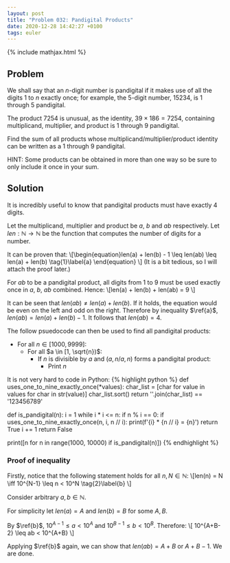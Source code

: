 ```yaml
---
layout: post
title: "Problem 032: Pandigital Products"
date: 2020-12-28 14:42:27 +0100
tags: euler
---
```

{% include mathjax.html %}
## Problem
We shall say that an $n$-digit number is pandigital if it makes use of all the digits 1 to $n$ exactly once; for example, the 5-digit number, 15234, is 1 through 5 pandigital.

The product 7254 is unusual, as the identity, $39 \times 186 = 7254$, containing multiplicand, multiplier, and product is 1 through 9 pandigital.

Find the sum of all products whose multiplicand/multiplier/product identity can be written as a 1 through 9 pandigital.

HINT: Some products can be obtained in more than one way so be sure to only include it once in your sum.

## Solution
It is incredibly useful to know that pandigital products must have exactly 4 digits.

Let the multiplicand, multiplier and product be $a$, $b$ and $ab$ respectively. Let $len: \mathbb{N}\to\mathbb{N}$ be the function that computes the number of digits for a number.

It can be proven that:
\\\[\begin{equation}len(a) + len(b) - 1 \leq len(ab) \leq len(a) + len(b) \tag{1}\label{a} \end{equation} \\\]
 (It is a bit tedious, so I will attach the proof later.)

For $ab$ to be a pandigital product, all digits from 1 to 9 must be used exactly once in $a$, $b$, $ab$ combined. Hence:
\\\[len(a) + len(b) + len(ab) = 9 \\\]

It can be seen that $len(ab) \not= len(a) + len(b)$. If it holds, the equation would be even on the left and odd on the right. Therefore by inequality $\ref{a}$, $len(ab) = len(a) + len(b) - 1$. It follows that $len(ab) = 4$. 

The follow psuedocode can then be used to find all pandigital products:
* For all $n \in [1000, 9999]$:
  * For all $a \in [1, \sqrt{n})$:
    * If $n$ is divisible by $a$ and $(a, n / a, n)$ forms a pandigital product:
        * Print $n$

It is not very hard to code in Python:
{% highlight python %}
def uses_one_to_nine_exactly_once(*values):
    char_list = [char for value in values for char in str(value)]
    char_list.sort()
    return ''.join(char_list) == '123456789'

def is_pandigital(n):
    i = 1
    while i * i <= n:
        if n % i == 0:
            if uses_one_to_nine_exactly_once(n, i, n // i):
                print(f'{i} * {n // i} = {n}')
                return True
        i += 1
    return False

print([n for n in range(1000, 10000) if is_pandigital(n)])
{% endhighlight %}


### Proof of inequality
Firstly, notice that the following statement holds for all $n, N \in \mathbb{N}$:
\\\[len(n) = N \iff 10^{N-1} \leq n < 10^N \tag{2}\label{b} \\\]

Consider arbitrary $a, b \in \mathbb{N}$. 

For simplicity let $len(a) = A$ and $len(b) = B$ for some $A, B$.

By $\ref{b}$, $10^{A-1} \leq a < 10^A$ and $10^{B-1} \leq b < 10^B$. Therefore:
\\\[ 10^{A+B-2} \leq ab < 10^{A+B} \\\]

Applying $\ref{b}$ again, we can show that $len(ab) = A+B$ or $A+B-1$. We are done.